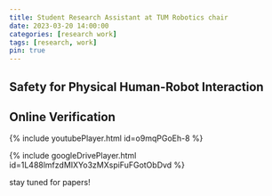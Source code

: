 ```yaml
---
title: Student Research Assistant at TUM Robotics chair
date: 2023-03-20 14:00:00
categories: [research work]
tags: [research, work]   
pin: true  
---
```


## Safety for Physical Human-Robot Interaction

## Online Verification

{% include youtubePlayer.html id=o9mqPGoEh-8 %}

{% include googleDrivePlayer.html id=1L488lmfzdMIXYo3zMXspiFuFGotObDvd %}

stay tuned for papers!
